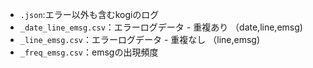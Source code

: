 
- ```.json```:エラー以外も含むkogiのログ
- ```_date_line_emsg.csv```：エラーログデータ - 重複あり （date,line,emsg)
- ```_line_emsg.csv```：エラーログデータ - 重複なし （line,emsg)
- ```_freq_emsg.csv```：emsgの出現頻度
